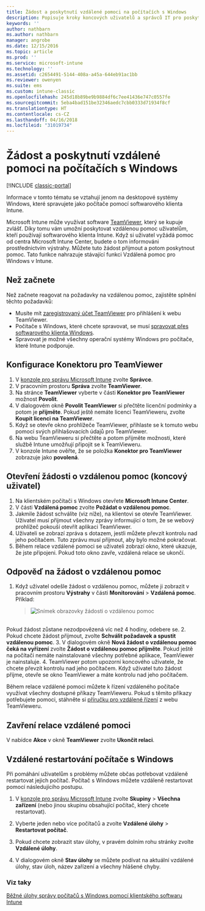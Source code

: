 ```yaml
---
title: Žádost a poskytnutí vzdálené pomoci na počítačích s Windows
description: Popisuje kroky koncových uživatelů a správců IT pro poskytování vzdálené pomoci na počítačích s Windows, které se spravují jako počítače, a pro vzdálené spuštění počítače.
keywords: ''
author: nathbarn
ms.author: nathbarn
manager: angrobe
ms.date: 12/15/2016
ms.topic: article
ms.prod: ''
ms.service: microsoft-intune
ms.technology: ''
ms.assetid: c2654491-5144-408a-a45a-644eb91ac1bb
ms.reviewer: owenyen
ms.suite: ems
ms.custom: intune-classic
ms.openlocfilehash: 245d18b89be9b9884df6c7ee41436e747c0557fe
ms.sourcegitcommit: 5eba4bad151be32346aedc7cbb0333d71934f8cf
ms.translationtype: HT
ms.contentlocale: cs-CZ
ms.lasthandoff: 04/16/2018
ms.locfileid: "31019734"
---
```

# <a name="request-and-provide-remote-assistance-for-windows-pcs"></a>Žádost a poskytnutí vzdálené pomoci na počítačích s Windows

[!INCLUDE [classic-portal](../includes/classic-portal.md)]

Informace v tomto tématu se vztahují jenom na desktopové systémy Windows, které spravujete jako počítače pomocí softwarového klienta Intune.

Microsoft Intune může využívat software [TeamViewer](https://www.teamviewer.com), který se kupuje zvlášť. Díky tomu vám umožní poskytovat vzdálenou pomoc uživatelům, kteří používají softwarového klienta Intune. Když si uživatel vyžádá pomoc od centra Microsoft Intune Center, budete o tom informováni prostřednictvím výstrahy. Můžete tuto žádost přijmout a potom poskytnout pomoc. Tato funkce nahrazuje stávající funkci Vzdálená pomoc pro Windows v Intune.


## <a name="before-you-start"></a>Než začnete

Než začnete reagovat na požadavky na vzdálenou pomoc, zajistěte splnění těchto požadavků:

- Musíte mít [zaregistrovaný účet TeamViewer](https://login.teamviewer.com/LogOn#register) pro přihlášení k webu TeamViewer.
- Počítače s Windows, které chcete spravovat, se musí [spravovat přes softwarového klienta Windows](manage-windows-pcs-with-microsoft-intune.md).
- Spravovat je možné všechny operační systémy Windows pro počítače, které Intune podporuje.

## <a name="configure-the-teamviewer-connector"></a>Konfigurace Konektoru pro TeamViewer

1. V [konzole pro správu Microsoft Intune](https://manage.microsoft.com) zvolte **Správce**.
2. V pracovním prostoru **Správa** zvolte **TeamViewer**.
3. Na stránce **TeamViewer** vyberte v části **Konektor pro TeamViewer** možnost **Povolit**.
4. V dialogovém okně **Povolit TeamViewer** si přečtěte licenční podmínky a potom je **přijměte**. Pokud ještě nemáte licenci TeamVieweru, zvolte **Koupit licenci na TeamViewer**.
5. Když se otevře okno prohlížeče TeamViewer, přihlaste se k tomuto webu pomocí svých přihlašovacích údajů pro TeamViewer.
6. Na webu TeamVieweru si přečtěte a potom přijměte možnosti, které službě Intune umožňují připojit se k TeamVieweru.
7. V konzole Intune ověřte, že se položka **Konektor pro TeamViewer** zobrazuje jako **povolená**.


## <a name="open-a-remote-assistance-request-end-user"></a>Otevření žádosti o vzdálenou pomoc (koncový uživatel)

1. Na klientském počítači s Windows otevřete **Microsoft Intune Center**.
2. V části **Vzdálená pomoc** zvolte **Požádat o vzdálenou pomoc**.
3. Jakmile žádost schválíte (viz níže), na klientovi se otevře TeamViewer. Uživatel musí přijmout všechny zprávy informující o tom, že se webový prohlížeč pokouší otevřít aplikaci TeamViewer.
4. Uživateli se zobrazí zpráva s dotazem, jestli můžete převzít kontrolu nad jeho počítačem. Tuto zprávu musí přijmout, aby bylo možné pokračovat.
5. Během relace vzdálené pomoci se uživateli zobrazí okno, které ukazuje, že jste připojeni. Pokud toto okno zavře, vzdálená relace se ukončí.

## <a name="respond-to-a-remote-assistance-request"></a>Odpověď na žádost o vzdálenou pomoc

1. Když uživatel odešle žádost o vzdálenou pomoc, můžete ji zobrazit v pracovním prostoru **Výstrahy** v části **Monitorování** > **Vzdálená pomoc**. Příklad:
   > ![Snímek obrazovky žádosti o vzdálenou pomoc](./media/team-viewer.png)

<br>Pokud žádost zůstane nezodpovězená víc než 4 hodiny, odebere se.
2. Pokud chcete žádost přijmout, zvolte **Schválit požadavek a spustit vzdálenou pomoc**.
3. V dialogovém okně **Nová žádost o vzdálenou pomoc čeká na vyřízení** zvolte **Žádost o vzdálenou pomoc přijměte**. Pokud ještě na počítači nemáte nainstalované všechny potřebné aplikace, TeamViewer je nainstaluje.
4. TeamViewer potom upozorní koncového uživatele, že chcete převzít kontrolu nad jeho počítačem. Když uživatel tuto žádost přijme, otevře se okno TeamViewer a máte kontrolu nad jeho počítačem.

Během relace vzdálené pomoci můžete k řízení vzdáleného počítače využívat všechny dostupné příkazy TeamVieweru. Pokud s těmito příkazy potřebujete pomoci, stáhněte si [příručku pro vzdálené řízení](http://www.teamviewer.com/en/support/documents/) z webu TeamVieweru.

## <a name="close-the-remote-assistance-session"></a>Zavření relace vzdálené pomoci

V nabídce **Akce** v okně **TeamViewer** zvolte **Ukončit relaci**.

## <a name="remotely-restart-a-windows-pc"></a>Vzdálené restartování počítače s Windows
Při pomáhání uživatelům s problémy můžete občas potřebovat vzdáleně restartovat jejich počítač. Počítač s Windows můžete vzdáleně restartovat pomocí následujícího postupu.

1.  V [konzole pro správu Microsoft Intune](https://manage.microsoft.com/) zvolte **Skupiny** &gt; **Všechna zařízení** (nebo jinou skupinu obsahující počítač, který chcete restartovat).

2.  Vyberte jeden nebo více počítačů a zvolte **Vzdálené úlohy** &gt; **Restartovat počítač**.

3.  Pokud chcete zobrazit stav úlohy, v pravém dolním rohu stránky zvolte **Vzdálené úlohy**.

4.  V dialogovém okně **Stav úlohy** se můžete podívat na aktuální vzdálené úlohy, stav úloh, název zařízení a všechny hlášené chyby.

### <a name="see-also"></a>Viz taky

[Běžné úlohy správy počítačů s Windows pomocí klientského softwaru Intune](common-windows-pc-management-tasks-with-the-microsoft-intune-computer-client.md)